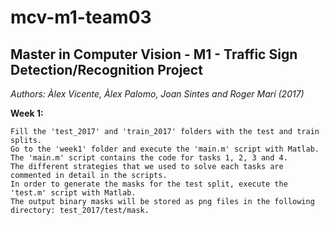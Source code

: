 # mcv-m1-team03

## **Master in Computer Vision - M1 - Traffic Sign Detection/Recognition Project**

*Authors: Àlex Vicente, Àlex Palomo, Joan Sintes and Roger Marí (2017)*

**Week 1:**

    Fill the 'test_2017' and 'train_2017' folders with the test and train splits. 
    Go to the 'week1' folder and execute the 'main.m' script with Matlab. 
    The 'main.m' script contains the code for tasks 1, 2, 3 and 4.
    The different strategies that we used to solve each tasks are commented in detail in the scripts. 
    In order to generate the masks for the test split, execute the 'test.m' script with Matlab. 
    The output binary masks will be stored as png files in the following directory: test_2017/test/mask.
